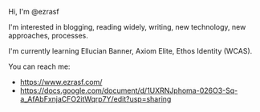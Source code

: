 Hi, I'm @ezrasf

I'm interested in blogging, reading widely, writing, new technology, new approaches, processes.

I'm currently learning Ellucian Banner, Axiom Elite, Ethos Identity (WCAS).

You can reach me:
* https://www.ezrasf.com/
* https://docs.google.com/document/d/1UXRNJphoma-026O3-Sq-a_AfAbFxnjaCFO2itWqrp7Y/edit?usp=sharing
